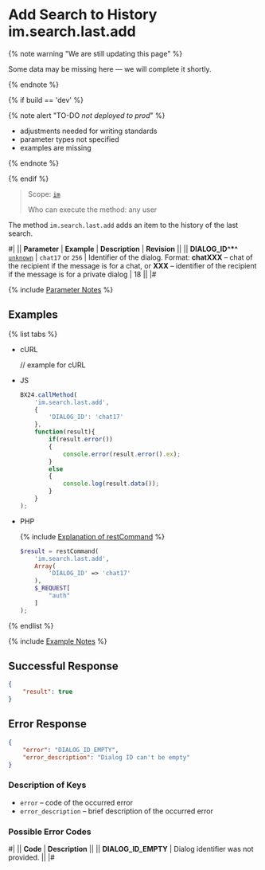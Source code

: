 # Add Search to History im.search.last.add

{% note warning "We are still updating this page" %}

Some data may be missing here — we will complete it shortly.

{% endnote %}

{% if build == 'dev' %}

{% note alert "TO-DO _not deployed to prod_" %}

- adjustments needed for writing standards
- parameter types not specified
- examples are missing

{% endnote %}

{% endif %}

> Scope: [`im`](../../scopes/permissions.md)
>
> Who can execute the method: any user

The method `im.search.last.add` adds an item to the history of the last search.

#|
|| **Parameter** | **Example** | **Description** | **Revision** ||
|| **DIALOG_ID^*^**
[`unknown`](../../data-types.md) | `chat17`
or
`256` | Identifier of the dialog. Format: **chatXXX** – chat of the recipient if the message is for a chat, or **XXX** – identifier of the recipient if the message is for a private dialog | 18 ||
|#

{% include [Parameter Notes](../../../_includes/required.md) %}

## Examples

{% list tabs %}

- cURL

    // example for cURL

- JS

    ```js
    BX24.callMethod(
        'im.search.last.add',
        {
            'DIALOG_ID': 'chat17'
        },
        function(result){
            if(result.error())
            {
                console.error(result.error().ex);
            }
            else
            {
                console.log(result.data());
            }
        }
    );
    ```

- PHP

    {% include [Explanation of restCommand](../_includes/rest-command.md) %}

    ```php
    $result = restCommand(
        'im.search.last.add',
        Array(
            'DIALOG_ID' => 'chat17'
        ),
        $_REQUEST[
            "auth"
        ]
    );    
    ```

{% endlist %}

{% include [Example Notes](../../../_includes/examples.md) %}

## Successful Response

```json
{
    "result": true
}
```

## Error Response

```json
{
    "error": "DIALOG_ID_EMPTY",
    "error_description": "Dialog ID can't be empty"
}
```

### Description of Keys

- `error` – code of the occurred error
- `error_description` – brief description of the occurred error

### Possible Error Codes

#|
|| **Code** | **Description** ||
|| **DIALOG_ID_EMPTY** | Dialog identifier was not provided. ||
|#
